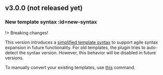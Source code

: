 ## v3.0.0 (not released yet)
### New template syntax :id=new-syntax
!> Breaking changes!

This version introduces a [simplified template syntax](reference__syntax.md) to support agile syntax expansion in future functionality.
For old templates, the plugin tries to auto-detect the syntax version. However, this behavior will be disabled in future versions.

To manually convert your existing templates, use [this](reference__commands.md#convert-syntax-command) command.
